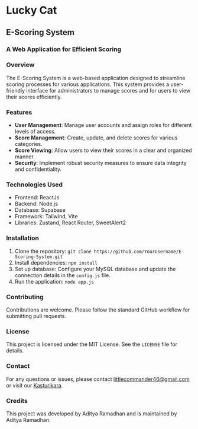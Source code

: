 # Lucky Cat

## E-Scoring System

### A Web Application for Efficient Scoring

### Overview

The E-Scoring System is a web-based application designed to streamline scoring processes for various applications. This system provides a user-friendly interface for administrators to manage scores and for users to view their scores efficiently.

### Features

- **User Management**: Manage user accounts and assign roles for different levels of access.
- **Score Management**: Create, update, and delete scores for various categories.
- **Score Viewing**: Allow users to view their scores in a clear and organized manner.
- **Security**: Implement robust security measures to ensure data integrity and confidentiality.

### Technologies Used

- Frontend: ReactJs
- Backend: Node.js
- Database: Supabase
- Framework: Tailwind, Vite
- Libraries: Zustand, React Router, SweetAlert2

### Installation

1. Clone the repository: `git clone https://github.com/YourUsername/E-Scoring-System.git`
2. Install dependencies: `npm install`
3. Set up database: Configure your MySQL database and update the connection details in the `config.js` file.
4. Run the application: `node app.js`

### Contributing

Contributions are welcome. Please follow the standard GitHub workflow for submitting pull requests.

### License

This project is licensed under the MIT License. See the `LICENSE` file for details.

### Contact

For any questions or issues, please contact [littlecommander46@gmail.com](mailto:littlecommander46@gmail.com) or visit our [Kasturikara](https://github.com/Kasturikara/E-Scoring-System-v1).

### Credits

This project was developed by Aditya Ramadhan and is maintained by Aditya Ramadhan.
